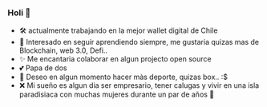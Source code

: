 ### Holi 👋

- 🛠️ actualmente trabajando en la mejor wallet digital de Chile
- 📙 Interesado en seguir aprendiendo siempre, me gustaria quizas mas de Blockchain, web 3.0,  Defi..
- ✨ Me encantaria colaborar en algun projecto open source
- 💕 Papa de dos
- 🥊 Deseo en algun momento hacer màs deporte, quizas box.. :$
- ❌ Mi sueño es algun dia ser empresario, tener calugas y vivir en una isla paradisiaca con muchas mujeres durante un par de años 🤣 
